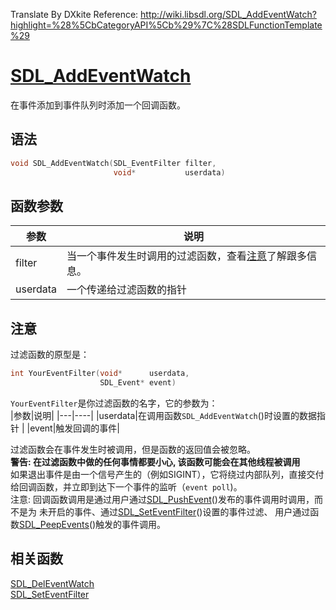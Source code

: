 Translate By DXkite Reference: http://wiki.libsdl.org/SDL_AddEventWatch?highlight=%28%5CbCategoryAPI%5Cb%29%7C%28SDLFunctionTemplate%29

# [SDL_AddEventWatch](http://wiki.libsdl.org/SDL_AddEventWatch?highlight=%28%5CbCategoryAPI%5Cb%29%7C%28SDLFunctionTemplate%29)

在事件添加到事件队列时添加一个回调函数。

## 语法

```c
void SDL_AddEventWatch(SDL_EventFilter filter,
                       void*           userdata) 
```

## 函数参数

|参数|说明|
|----|----|
| filter |当一个事件发生时调用的过滤函数，查看[注意](#注意)了解跟多信息。  |
| userdata | 一个传递给过滤函数的指针|

## 注意
过滤函数的原型是：

```c
int YourEventFilter(void*      userdata,
                    SDL_Event* event)
```
`YourEventFilter`是你过滤函数的名字，它的参数为：   
|参数|说明|
|---|----|
|userdata|在调用函数`SDL_AddEventWatch`()时设置的数据指针 |
|event|触发回调的事件|

过滤函数会在事件发生时被调用，但是函数的返回值会被忽略。  
**警告: 在过滤函数中做的任何事情都要小心, 该函数可能会在其他线程被调用**    
如果退出事件是由一个信号产生的（例如SIGINT），它将绕过内部队列，直接交付给回调函数，并立即到达下一个事件的监听（`event poll`)。   
注意: 回调函数调用是通过用户通过[SDL_PushEvent](./SDL_PushEvent.md)()发布的事件调用时调用，而不是为 未开启的事件、通过[SDL_SetEventFilter](SDL_SetEventFilter.md)()设置的事件过滤、
用户通过函数[SDL_PeepEvents](SDL_PeepEvents.md)()触发的事件调用。

## 相关函数
[SDL_DelEventWatch](SDL_DelEventWatch.md)    
[SDL_SetEventFilter](SDL_SetEventFilter.md)